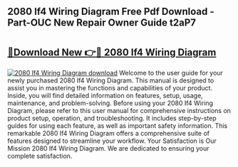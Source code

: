 ## 2080 If4 Wiring Diagram Free Pdf Download - Part-OUC New Repair Owner Guide t2aP7

# <h2><a href="http://dfoju2.blite.top/?on=2080+If4+Wiring+Diagram">🔗Download New 👉🔴 2080 If4 Wiring Diagram</a></h2>

[![2080 If4 Wiring Diagram download](https://i.imgur.com/lujVjoI.png)](http://dfoju2.blite.top/?on=2080+If4+Wiring+Diagram)
Welcome to the user guide for your newly purchased 2080 If4 Wiring Diagram. This manual is designed to assist you in mastering the functions and capabilities of your product. Inside, you will find detailed information on features, setup, usage, maintenance, and problem-solving. Before using your 2080 If4 Wiring Diagram, please refer to this user manual for comprehensive instructions on product setup, operation, and troubleshooting. It includes step-by-step guides for using each feature, as well as important safety information. This remarkable 2080 If4 Wiring Diagram offers a comprehensive suite of features designed to streamline your workflow. Your Satisfaction is Our Mission 2080 If4 Wiring Diagram. We are dedicated to ensuring your complete satisfaction.
